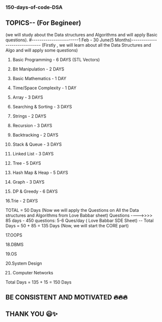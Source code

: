 ### 150-days-of-code-DSA

## TOPICS-- (For Begineer)

(we will study about the Data structures and Algorithms and will apply Basic questions).
#------------------------1 Feb - 30 June(5 Months)-------------------------------
(Firstly , we will learn about all the Data Structures and Algo and will apply some questions)

1. Basic Programming - 6 DAYS (STL Vectors)

2. Bit Manipulation - 2 DAYS

3. Basic Mathematics - 1 DAY

4. Time/Space Complexity - 1 DAY

5. Array - 3 DAYS

6. Searching & Sorting - 3 DAYS

7. Strings - 2 DAYS

8. Recursion - 3 DAYS

9. Backtracking - 2 DAYS

10. Stack & Queue - 3 DAYS

11. Linked List - 3 DAYS

12. Tree - 5 DAYS

13. Hash Map & Heap - 5 DAYS

14. Graph - 3 DAYS

15. DP & Greedy - 6 DAYS

16.Trie - 2 DAYS

TOTAL = 50 Days
(Now we will apply the Questions on All the Data structures and Algorithms from Love Babbar sheet)
Questions ---->>>> 85 days - 450 questions: 5-6 Ques/day ( Love Babbar SDE Sheet) -- Total Days = 50 + 85 = 135 Days
(Now, we will start the CORE part)

17.OOPS

18.DBMS

19.OS

20.System Design

21. Computer Networks

Total Days = 135 + 15 = 150 Days

## BE CONSISTENT AND MOTIVATED 🔥🔥🔥

## THANK YOU 😃✨

